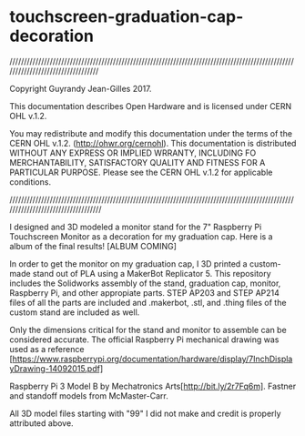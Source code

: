# touchscreen-graduation-cap-decoration
//////////////////////////////////////////////////////////////////////////////////////////////////////////////////////////////////

Copyright Guyrandy Jean-Gilles 2017.

This documentation describes Open Hardware and is licensed under CERN OHL v.1.2.

You may redistribute and modify this documentation under the terms of the CERN OHL v.1.2. (http://ohwr.org/cernohl). This documentation is distributed WITHOUT ANY EXPRESS OR IMPLIED WRRANTY, INCLUDING FO MERCHANTABILITY, SATISFACTORY QUALITY AND FITNESS FOR A PARTICULAR PURPOSE. Please see the CERN OHL v.1.2 for applicable conditions.

///////////////////////////////////////////////////////////////////////////////////////////////////////////////////////////////////

I designed and 3D modeled a monitor stand for the 7" Raspberry Pi Touchscreen Monitor as a decoration for my graduation cap. Here is a album of the final results! [ALBUM COMING]

In order to get the monitor on my graduation cap, I 3D printed a custom-made stand out of PLA using a MakerBot Replicator 5. This repository includes the Solidworks assembly of the stand, graduation cap, monitor, Raspberry Pi, and other appropiate parts. STEP AP203 and STEP AP214 files of all the parts are included and .makerbot, .stl, and .thing files of the custom stand are included as well.

Only the dimensions critical for the stand and monitor to assemble can be considered accurate. The official Raspberry Pi mechanical drawing was used as a reference [https://www.raspberrypi.org/documentation/hardware/display/7InchDisplayDrawing-14092015.pdf]

Raspberry Pi 3 Model B by Mechatronics Arts[http://bit.ly/2r7Fq6m]. Fastner and standoff models from McMaster-Carr.

All 3D model files starting with "99" I did not make and credit is properly attributed above.

